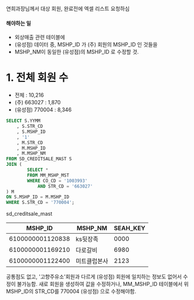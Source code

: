연희과장님께서 대상 회원, 완료전에 엑셀 리스트 요청하심

#### 해야하는 일
- 외상매출 관련 테이블에
- (유성점) 데이터 중, MSHP_ID 가 (주) 회원의 MSHP_ID 인 것들을
- MSHP_NM이 동일한 (유성점)의 MSHP_ID 로 수정할 것.
# 1. 전체 회원 수
- 전체                   :  10,216
- (주) 663027        :   1,870
- (유성점) 770004 :   8,346

```sql
SELECT S.YYMM
	, S.STR_CD
	, S.MSHP_ID
	, '1'
	, M.STR_CD
	, M.MSHP_ID
	, M.MSHP_NM
FROM SD_CREDITSALE_MAST S
JOIN (
		SELECT *
		FROM MM_MSHP_MST
		WHERE CO_CD = '1003993'
			AND STR_CD = '663027'
) M
ON S.MSHP_ID = M.MSHP_ID
WHERE S.STR_CD = '770004';
```


sd_creditsale_mast

| MSHP_ID | MSHP_NM | SEAH_KEY |
| --------| ------- | -------- |
| 6100000001120838 | ks뒷장족 | 0000 |
| 6100000001169210 | 다로갈비 | 6980 |
| 6100000001122400 | 미트클럽본사 | 2123 |

공통점도 없고, '고향주유소'회원과 다르게 (유성점) 회원에 일치하는 정보도 없어서 수정이 불가능함.
새로 회원을 생성하여 값을 수정하거나, MM_MSHP_ID 테이블에서 위 MSHP_ID의  STR_CD를 770004 (유성점) 으로 수정해야함.